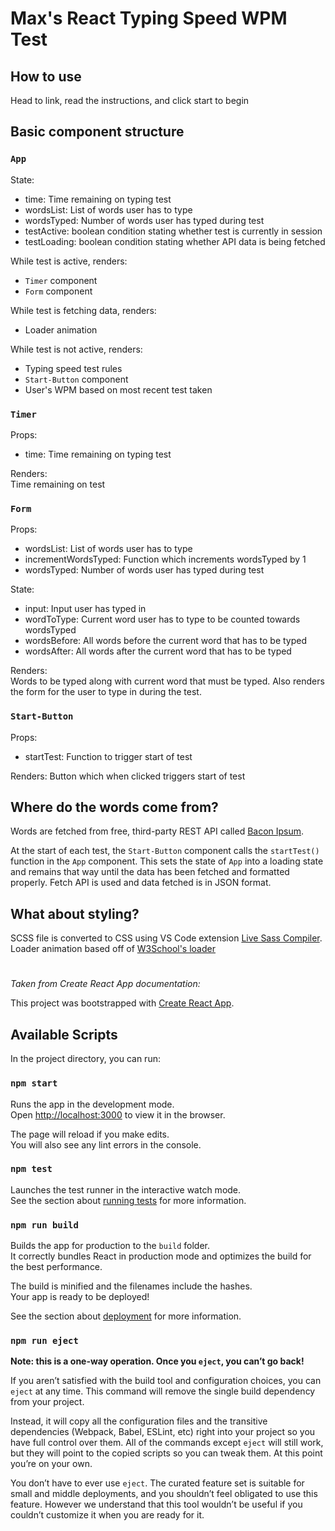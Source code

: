 # Max's React Typing Speed WPM Test

## How to use

Head to link, read the instructions, and click start to begin

## Basic component structure

### `App`

State:

- time: Time remaining on typing test
- wordsList: List of words user has to type
- wordsTyped: Number of words user has typed during test
- testActive: boolean condition stating whether test is currently in session
- testLoading: boolean condition stating whether API data is being fetched

While test is active, renders:

- `Timer` component
- `Form` component

While test is fetching data, renders:

- Loader animation

While test is not active, renders:

- Typing speed test rules
- `Start-Button` component
- User's WPM based on most recent test taken

### `Timer`

Props:

- time: Time remaining on typing test

Renders:  
Time remaining on test

### `Form`

Props:

- wordsList: List of words user has to type
- incrementWordsTyped: Function which increments wordsTyped by 1
- wordsTyped: Number of words user has typed during test

State:

- input: Input user has typed in
- wordToType: Current word user has to type to be counted towards wordsTyped
- wordsBefore: All words before the current word that has to be typed
- wordsAfter: All words after the current word that has to be typed

Renders:  
Words to be typed along with current word that must be typed. Also renders the form for the user to type in during the test.

### `Start-Button`

Props:

- startTest: Function to trigger start of test

Renders:
Button which when clicked triggers start of test

## Where do the words come from?

Words are fetched from free, third-party REST API called [Bacon Ipsum](https://baconipsum.com/json-api/).

At the start of each test, the `Start-Button` component calls the `startTest()` function in the `App` component. This sets the state of `App` into a loading state and remains that way until the data has been fetched and formatted properly. Fetch API is used and data fetched is in JSON format.

## What about styling?

SCSS file is converted to CSS using VS Code extension [Live Sass Compiler](https://marketplace.visualstudio.com/items?itemName=ritwickdey.live-sass). Loader animation based off of [W3School's loader](https://www.w3schools.com/howto/howto_css_loader.asp)

#

_Taken from Create React App documentation:_

This project was bootstrapped with [Create React App](https://github.com/facebook/create-react-app).

## Available Scripts

In the project directory, you can run:

### `npm start`

Runs the app in the development mode.<br>
Open [http://localhost:3000](http://localhost:3000) to view it in the browser.

The page will reload if you make edits.<br>
You will also see any lint errors in the console.

### `npm test`

Launches the test runner in the interactive watch mode.<br>
See the section about [running tests](https://facebook.github.io/create-react-app/docs/running-tests) for more information.

### `npm run build`

Builds the app for production to the `build` folder.<br>
It correctly bundles React in production mode and optimizes the build for the best performance.

The build is minified and the filenames include the hashes.<br>
Your app is ready to be deployed!

See the section about [deployment](https://facebook.github.io/create-react-app/docs/deployment) for more information.

### `npm run eject`

**Note: this is a one-way operation. Once you `eject`, you can’t go back!**

If you aren’t satisfied with the build tool and configuration choices, you can `eject` at any time. This command will remove the single build dependency from your project.

Instead, it will copy all the configuration files and the transitive dependencies (Webpack, Babel, ESLint, etc) right into your project so you have full control over them. All of the commands except `eject` will still work, but they will point to the copied scripts so you can tweak them. At this point you’re on your own.

You don’t have to ever use `eject`. The curated feature set is suitable for small and middle deployments, and you shouldn’t feel obligated to use this feature. However we understand that this tool wouldn’t be useful if you couldn’t customize it when you are ready for it.

